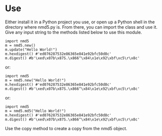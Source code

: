 # Use
Either install it in a Python project you use, or open up a Python shell in the directory where nmd5.py is.
From there, you can import the class and use it. Give any input string to the methods listed below to use this module.

```
import nmd5
m = nmd5.new()
m.update("Hello World!")
m.hexdigest() #'ed076287532e86365e841e92bfc50d8c'
m.digest() #b'\xed\x07b\x87S.\x866^\x84\x1e\x92\xbf\xc5\r\x8c'
```

or:

```
import nmd5
m = nmd5.new("Hello World!")
m.hexdigest() #'ed076287532e86365e841e92bfc50d8c'
m.digest() #b'\xed\x07b\x87S.\x866^\x84\x1e\x92\xbf\xc5\r\x8c'
```

or:

```
import nmd5
m = nmd5.md5("Hello World!")
m.hexdigest() #'ed076287532e86365e841e92bfc50d8c'
m.digest() #b'\xed\x07b\x87S.\x866^\x84\x1e\x92\xbf\xc5\r\x8c'
```

Use the copy method to create a copy from the nmd5 object.